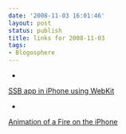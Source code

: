 ```yaml
---
date: '2008-11-03 16:01:46'
layout: post
status: publish
title: links for 2008-11-03
tags:
- Blogosphere
---
```


  * 
                

[SSB app in iPhone using WebKit](http://www.appsamuck.com/day13.html)


                
                
            
  * 
                

[Animation of a Fire on the iPhone](http://www.appsamuck.com/day2.html)


                
                
            
